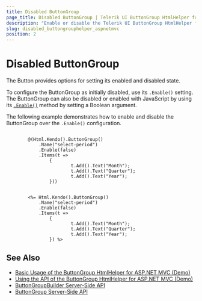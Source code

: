 ```yaml
---
title: Disabled ButtonGroup
page_title: Disabled ButtonGroup | Telerik UI ButtonGroup HtmlHelper for ASP.NET MVC
description: "Enable or disable the Telerik UI ButtonGroup HtmlHelper for ASP.NET MVC."
slug: disabled_buttongrouphelper_aspnetmvc
position: 2
---
```


# Disabled ButtonGroup

The Button provides options for setting its enabled and disabled state.  

To configure the ButtonGroup as initially disabled, use its `.Enable()` setting. The ButtonGroup can also be disabled or enabled with JavaScript by using its [`.Enable()`](/api//Kendo.Mvc.UI.Fluent/ButtonGroupBuilder#enablesystemboolean) method by setting a Boolean argument. 

The following example demonstrates how to enable and disable the ButtonGroup over the `.Enable()` configuration.

```Razor

        @(Html.Kendo().ButtonGroup()
            .Name("select-period")
            .Enable(false)
            .Items(t =>
                {
                        t.Add().Text("Month");
                        t.Add().Text("Quarter");
                        t.Add().Text("Year");
                }))
```
```ASPX

        <%= Html.Kendo().ButtonGroup()
            .Name("select-period")
            .Enable(false)
            .Items(t =>
                {
                        t.Add().Text("Month");
                        t.Add().Text("Quarter");
                        t.Add().Text("Year");
                }) %>
```

## See Also

* [Basic Usage of the ButtonGroup HtmlHelper for ASP.NET MVC (Demo)](https://demos.telerik.com/aspnet-mvc/buttongroup)
* [Using the API of the ButtonGroup HtmlHelper for ASP.NET MVC (Demo)](https://demos.telerik.com/aspnet-mvc/buttongroup/api)
* [ButtonGroupBuilder Server-Side API](/api/Kendo.Mvc.UI.Fluent/ButtonGroupBuilder)
* [ButtonGroup Server-Side API](/api/buttongroup)
